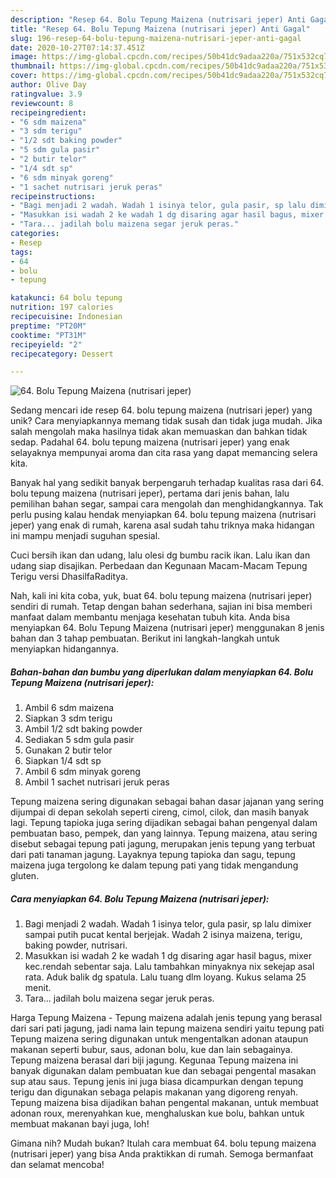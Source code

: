 ```yaml
---
description: "Resep 64. Bolu Tepung Maizena (nutrisari jeper) Anti Gagal"
title: "Resep 64. Bolu Tepung Maizena (nutrisari jeper) Anti Gagal"
slug: 196-resep-64-bolu-tepung-maizena-nutrisari-jeper-anti-gagal
date: 2020-10-27T07:14:37.451Z
image: https://img-global.cpcdn.com/recipes/50b41dc9adaa220a/751x532cq70/64-bolu-tepung-maizena-nutrisari-jeper-foto-resep-utama.jpg
thumbnail: https://img-global.cpcdn.com/recipes/50b41dc9adaa220a/751x532cq70/64-bolu-tepung-maizena-nutrisari-jeper-foto-resep-utama.jpg
cover: https://img-global.cpcdn.com/recipes/50b41dc9adaa220a/751x532cq70/64-bolu-tepung-maizena-nutrisari-jeper-foto-resep-utama.jpg
author: Olive Day
ratingvalue: 3.9
reviewcount: 8
recipeingredient:
- "6 sdm maizena"
- "3 sdm terigu"
- "1/2 sdt baking powder"
- "5 sdm gula pasir"
- "2 butir telor"
- "1/4 sdt sp"
- "6 sdm minyak goreng"
- "1 sachet nutrisari jeruk peras"
recipeinstructions:
- "Bagi menjadi 2 wadah. Wadah 1 isinya telor, gula pasir, sp lalu dimixer sampai putih pucat kental berjejak. Wadah 2 isinya maizena, terigu, baking powder, nutrisari."
- "Masukkan isi wadah 2 ke wadah 1 dg disaring agar hasil bagus, mixer kec.rendah sebentar saja. Lalu tambahkan minyaknya nix sekejap asal rata. Aduk balik dg spatula. Lalu tuang dlm loyang. Kukus selama 25 menit."
- "Tara... jadilah bolu maizena segar jeruk peras."
categories:
- Resep
tags:
- 64
- bolu
- tepung

katakunci: 64 bolu tepung 
nutrition: 197 calories
recipecuisine: Indonesian
preptime: "PT20M"
cooktime: "PT31M"
recipeyield: "2"
recipecategory: Dessert

---
```



![64. Bolu Tepung Maizena (nutrisari jeper)](https://img-global.cpcdn.com/recipes/50b41dc9adaa220a/751x532cq70/64-bolu-tepung-maizena-nutrisari-jeper-foto-resep-utama.jpg)

Sedang mencari ide resep 64. bolu tepung maizena (nutrisari jeper) yang unik? Cara menyiapkannya memang tidak susah dan tidak juga mudah. Jika salah mengolah maka hasilnya tidak akan memuaskan dan bahkan tidak sedap. Padahal 64. bolu tepung maizena (nutrisari jeper) yang enak selayaknya mempunyai aroma dan cita rasa yang dapat memancing selera kita.

Banyak hal yang sedikit banyak berpengaruh terhadap kualitas rasa dari 64. bolu tepung maizena (nutrisari jeper), pertama dari jenis bahan, lalu pemilihan bahan segar, sampai cara mengolah dan menghidangkannya. Tak perlu pusing kalau hendak menyiapkan 64. bolu tepung maizena (nutrisari jeper) yang enak di rumah, karena asal sudah tahu triknya maka hidangan ini mampu menjadi suguhan spesial.

Cuci bersih ikan dan udang, lalu olesi dg bumbu racik ikan. Lalu ikan dan udang siap disajikan. Perbedaan dan Kegunaan Macam-Macam Tepung Terigu versi DhasilfaRaditya.


Nah, kali ini kita coba, yuk, buat 64. bolu tepung maizena (nutrisari jeper) sendiri di rumah. Tetap dengan bahan sederhana, sajian ini bisa memberi manfaat dalam membantu menjaga kesehatan tubuh kita. Anda bisa menyiapkan 64. Bolu Tepung Maizena (nutrisari jeper) menggunakan 8 jenis bahan dan 3 tahap pembuatan. Berikut ini langkah-langkah untuk menyiapkan hidangannya.

<!--inarticleads1-->

##### Bahan-bahan dan bumbu yang diperlukan dalam menyiapkan 64. Bolu Tepung Maizena (nutrisari jeper):

1. Ambil 6 sdm maizena
1. Siapkan 3 sdm terigu
1. Ambil 1/2 sdt baking powder
1. Sediakan 5 sdm gula pasir
1. Gunakan 2 butir telor
1. Siapkan 1/4 sdt sp
1. Ambil 6 sdm minyak goreng
1. Ambil 1 sachet nutrisari jeruk peras


Tepung maizena sering digunakan sebagai bahan dasar jajanan yang sering dijumpai di depan sekolah seperti cireng, cimol, cilok, dan masih banyak lagi. Tepung tapioka juga sering dijadikan sebagai bahan pengenyal dalam pembuatan baso, pempek, dan yang lainnya. Tepung maizena, atau sering disebut sebagai tepung pati jagung, merupakan jenis tepung yang terbuat dari pati tanaman jagung. Layaknya tepung tapioka dan sagu, tepung maizena juga tergolong ke dalam tepung pati yang tidak mengandung gluten. 

<!--inarticleads2-->

##### Cara menyiapkan 64. Bolu Tepung Maizena (nutrisari jeper):

1. Bagi menjadi 2 wadah. Wadah 1 isinya telor, gula pasir, sp lalu dimixer sampai putih pucat kental berjejak. Wadah 2 isinya maizena, terigu, baking powder, nutrisari.
1. Masukkan isi wadah 2 ke wadah 1 dg disaring agar hasil bagus, mixer kec.rendah sebentar saja. Lalu tambahkan minyaknya nix sekejap asal rata. Aduk balik dg spatula. Lalu tuang dlm loyang. Kukus selama 25 menit.
1. Tara... jadilah bolu maizena segar jeruk peras.


Harga Tepung Maizena - Tepung maizena adalah jenis tepung yang berasal dari sari pati jagung, jadi nama lain tepung maizena sendiri yaitu tepung pati Tepung maizena sering digunakan untuk mengentalkan adonan ataupun makanan seperti bubur, saus, adonan bolu, kue dan lain sebagainya. Tepung maizena berasal dari biji jagung. Kegunaa Tepung maizena ini banyak digunakan dalam pembuatan kue dan sebagai pengental masakan sup atau saus. Tepung jenis ini juga biasa dicampurkan dengan tepung terigu dan digunakan sebaga pelapis makanan yang digoreng renyah. Tepung maizena bisa dijadikan bahan pengental makanan, untuk membuat adonan roux, merenyahkan kue, menghaluskan kue bolu, bahkan untuk membuat makanan bayi juga, loh! 

Gimana nih? Mudah bukan? Itulah cara membuat 64. bolu tepung maizena (nutrisari jeper) yang bisa Anda praktikkan di rumah. Semoga bermanfaat dan selamat mencoba!
